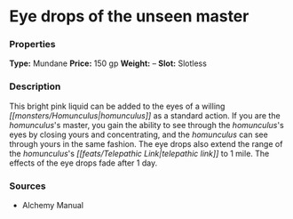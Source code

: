 ﻿---
Title: "Eye drops of the unseen master"
Type: "Mundane"
Price: "150 gp"
Weight: "–"
Slot: "Slotless"
Description: |
  "This bright pink liquid can be added to the eyes of a willing homunculus as a standard action. If you are the homunculus's master, you gain the ability to see through the homunculus's eyes by closing yours and concentrating, and the homunculus can see through yours in the same fashion. The eye drops also extend the range of the homunculus's telepathic link to 1 mile. The effects of the eye drops fade after 1 day."
Sources: "['Alchemy Manual']"
---

# Eye drops of the unseen master

### Properties

**Type:** Mundane **Price:** 150 gp **Weight:** – **Slot:** Slotless

### Description

This bright pink liquid can be added to the eyes of a willing _[[monsters/Homunculus|homunculus]]_ as a standard action. If you are the _homunculus_'s master, you gain the ability to see through the _homunculus_'s eyes by closing yours and concentrating, and the _homunculus_ can see through yours in the same fashion. The eye drops also extend the range of the _homunculus_'s _[[feats/Telepathic Link|telepathic link]]_ to 1 mile. The effects of the eye drops fade after 1 day.

### Sources

* Alchemy Manual